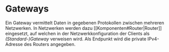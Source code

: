 # Gateways
Ein Gateway vermittelt Daten in gegebenen Protokollen zwischen mehreren Netzwerken. In Netzwerken werden dazu [[Komponenten#Router|Router]] eingesetzt, auf welchen in der Netzwerkkonfiguration der Clients als *(Standard-)Gateway* verweisen wird. Als Endpunkt wird die private IPv4-Adresse des Routers angegeben.
